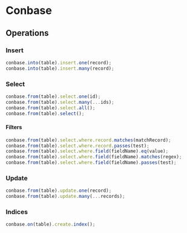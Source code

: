 # Conbase

## Operations

### Insert

```ts
conbase.into(table).insert.one(record);
conbase.into(table).insert.many(record);
```

### Select

```ts
conbase.from(table).select.one(id);
conbase.from(table).select.many(...ids);
conbase.from(table).select.all();
conbase.from(table).select();
```

#### Filters

```ts
conbase.from(table).select.where.record.matches(matchRecord);
conbase.from(table).select.where.record.passes(test);
conbase.from(table).select.where.field(fieldName).eq(value);
conbase.from(table).select.where.field(fieldName).matches(regex);
conbase.from(table).select.where.field(fieldName).passes(test);
```

### Update

```ts
conbase.from(table).update.one(record);
conbase.from(table).update.many(...records);
```

### Indices

```ts
conbase.on(table).create.index();
```

